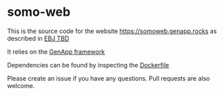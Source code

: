 # somo-web

This is the source code for the website https://somoweb.genapp.rocks
as described in [EBJ TBD](https://)

It relies on the [GenApp framework](https://genapp.rocks)

Dependencies can be found by inspecting the [Dockerfile](https://github.com/ehb54/somo-web/tree/main/dockerfile/Dockerfile)

Please create an issue if you have any questions.
Pull requests are also welcome.

